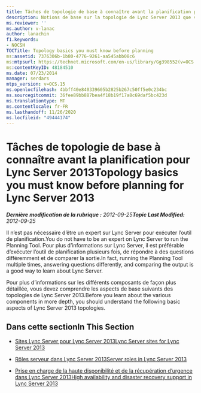 ```yaml
---
title: Tâches de topologie de base à connaître avant la planification pour Lync Server 2013
description: Notions de base sur la topologie de Lync Server 2013 que vous devez savoir avant de planifier.
ms.reviewer: ''
ms.author: v-lanac
author: lanachin
f1.keywords:
- NOCSH
TOCTitle: Topology basics you must know before planning
ms:assetid: 7376306b-1b80-4776-9261-aa545abb08c6
ms:mtpsurl: https://technet.microsoft.com/en-us/library/Gg398552(v=OCS.15)
ms:contentKeyID: 48184510
ms.date: 07/23/2014
manager: serdars
mtps_version: v=OCS.15
ms.openlocfilehash: 4bbff40e840339605b2825b267c50ff5e0c234bc
ms.sourcegitcommit: 36fee89bb887bea4f18b19f17a8c69daf5bc423d
ms.translationtype: MT
ms.contentlocale: fr-FR
ms.lasthandoff: 11/26/2020
ms.locfileid: "49444174"
---
```

# <a name="topology-basics-you-must-know-before-planning-for-lync-server-2013"></a><span data-ttu-id="07abb-103">Tâches de topologie de base à connaître avant la planification pour Lync Server 2013</span><span class="sxs-lookup"><span data-stu-id="07abb-103">Topology basics you must know before planning for Lync Server 2013</span></span>

<div data-xmlns="http://www.w3.org/1999/xhtml">

<div class="topic" data-xmlns="http://www.w3.org/1999/xhtml" data-msxsl="urn:schemas-microsoft-com:xslt" data-cs="https://msdn.microsoft.com/">

<div data-asp="https://msdn2.microsoft.com/asp">



</div>

<div id="mainSection">

<div id="mainBody"><span data-ttu-id="07abb-104">

<span> </span></span><span class="sxs-lookup"><span data-stu-id="07abb-104">

<span> </span></span></span>

<span data-ttu-id="07abb-105">_**Dernière modification de la rubrique :** 2012-09-25_</span><span class="sxs-lookup"><span data-stu-id="07abb-105">_**Topic Last Modified:** 2012-09-25_</span></span>

<span data-ttu-id="07abb-106">Il n’est pas nécessaire d’être un expert sur Lync Server pour exécuter l’outil de planification.</span><span class="sxs-lookup"><span data-stu-id="07abb-106">You do not have to be an expert on Lync Server to run the Planning Tool.</span></span> <span data-ttu-id="07abb-107">Pour plus d’informations sur Lync Server, il est préférable d’exécuter l’outil de planification plusieurs fois, de répondre à des questions différemment et de comparer la sortie.</span><span class="sxs-lookup"><span data-stu-id="07abb-107">In fact, running the Planning Tool multiple times, answering questions differently, and comparing the output is a good way to learn about Lync Server.</span></span>

<span data-ttu-id="07abb-108">Pour plus d’informations sur les différents composants de façon plus détaillée, vous devez comprendre les aspects de base suivants des topologies de Lync Server 2013.</span><span class="sxs-lookup"><span data-stu-id="07abb-108">Before you learn about the various components in more depth, you should understand the following basic aspects of Lync Server 2013 topologies.</span></span>

<div>

## <a name="in-this-section"></a><span data-ttu-id="07abb-109">Dans cette section</span><span class="sxs-lookup"><span data-stu-id="07abb-109">In This Section</span></span>

  - [<span data-ttu-id="07abb-110">Sites Lync Server pour Lync Server 2013</span><span class="sxs-lookup"><span data-stu-id="07abb-110">Lync Server sites for Lync Server 2013</span></span>](lync-server-2013-sites.md)

  - [<span data-ttu-id="07abb-111">Rôles serveur dans Lync Server 2013</span><span class="sxs-lookup"><span data-stu-id="07abb-111">Server roles in Lync Server 2013</span></span>](lync-server-2013-server-roles.md)

  - [<span data-ttu-id="07abb-112">Prise en charge de la haute disponibilité et de la récupération d’urgence dans Lync Server 2013</span><span class="sxs-lookup"><span data-stu-id="07abb-112">High availability and disaster recovery support in Lync Server 2013</span></span>](lync-server-2013-high-availability-and-disaster-recovery-support.md)

<span data-ttu-id="07abb-113"></div>

</div>

<span> </span>

</div>

</div>

</span><span class="sxs-lookup"><span data-stu-id="07abb-113"></div>

</div>

<span> </span>

</div>

</div>

</span></span></div>

